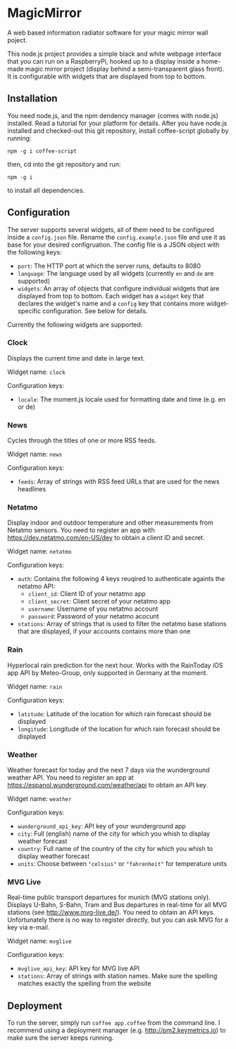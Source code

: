 # MagicMirror

A web based information radiator software for your magic mirror wall poject.

This node.js project provides a simple black and white webpage interface that you can run on a RaspberryPi, hooked up to a display inside a home-made magic mirror project (display behind a semi-transparent glass front). It is configurable with widgets that are displayed from top to bottom.

## Installation

You need node.js, and the npm dendency manager (comes with node.js) installed. Read a tutorial for your platform for details. After you have node.js installed and checked-out this git repository, install coffee-script globally by running:

`npm -g i coffee-script`

then, cd into the git repository and run:

`npm -g i`

to install all dependencies.

## Configuration

The server supports several widgets, all of them need to be configured inside a `config.json` file. Rename the `config.example.json` file and use it as base for your desired configruation. The config file is a JSON object with the following keys:

- `port`: The HTTP port at which the server runs, defaults to 8080
- `language`: The language used by all widgets (currently `en` and `de` are supported)
- `widgets`: An array of objects that configure individual widgets that are displayed from top to bottom. Each widget has a `widget` key that declares the widget's name and a `config` key that contains more widget-specific configuration. See below for details.

Currently the following widgets are supported:

### Clock

Displays the current time and date in large text.

Widget name: `clock`

Configuration keys:

- `locale`: The moment.js locale used for formatting date and time (e.g. en or de)

### News

Cycles through the titles of one or more RSS feeds.

Widget name: `news`

Configuration keys:

- `feeds`: Array of strings with RSS feed URLs that are used for the news headlines

### Netatmo

Display indoor and outdoor temperature and other measurements from Netatmo sensors. You need to register an app with https://dev.netatmo.com/en-US/dev to obtain a client ID and secret.

Widget name: `netatmo`

Configuration keys:

- `auth`: Contains the following 4 keys reuqired to authenticate againts the netatmo API:
    - `client_id`: Client ID of your netatmo app
    - `client_secret`: Client secret of your netatmo app
    - `username`: Username of you netatmo account
    - `password`: Password of your netatmo acocunt
- `stations`: Array of strings that is used to filter the netatmo base stations that are displayed, if your accounts contains more than one

### Rain

Hyperlocal rain prediction for the next hour. Works with the RainToday iOS app API by Meteo-Group, only supported in Germany at the moment.

Widget name: `rain`

Configuration keys:

- `latitude`: Latitude of the location for which rain forecast should be displayed
- `longitude`: Longitude of the location for which rain forecast should be displayed

### Weather

Weather forecast for today and the next 7 days via the wunderground weather API. You need to register an app at https://espanol.wunderground.com/weather/api to obtain an API key.

Widget name: `weather`

Configuration keys:

- `wunderground_api_key`: API key of your wunderground app
- `city`: Full (english) name of the city for which you whish to display weather forecast
- `country`: Full name of the country of the city for which you whish to display weather forecast
- `units`: Choose between `"celsius"` or `"fahrenheit"` for temperature units

### MVG Live

Real-time public transport departures for munich (MVG stations only). Displays U-Bahn, S-Bahn, Tram and Bus departures in real-time for all MVG stations (see http://www.mvg-live.de/). You need to obtain an API keys. Unfortunately there is no way to register directly, but you can ask MVG for a key via e-mail.

Widget name: `mvglive`

Configuration keys:

- `mvglive_api_key`: API key for MVG live API
- `stations`: Array of strings with station names. Make sure the spelling matches exactly the spelling from the website

## Deployment

To run the server, simply run `coffee app.coffee` from the command line. I recommend using a deployment manager (e.g. http://pm2.keymetrics.io) to make sure the server keeps running.